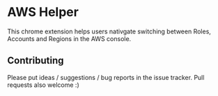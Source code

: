 # AWS Helper 

This chrome extension helps users nativgate switching between Roles, Accounts and Regions in the AWS console.

## Contributing

Please put ideas / suggestions / bug reports in the issue tracker. Pull requests also welcome :)


